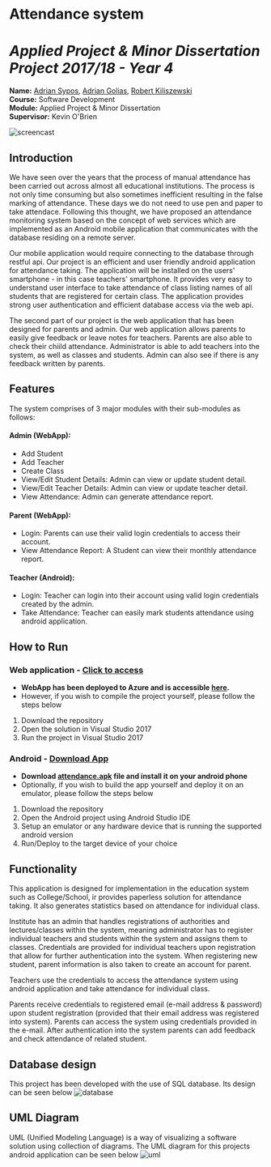 # Attendance system

# *Applied Project & Minor Dissertation Project 2017/18 - Year 4*

**Name:** [Adrian Sypos](https://github.com/sarlianth), [Adrian Golias](https://github.com/snow246), [Robert Kiliszewski](https://github.com/robertkiliszewski) </br>
**Course:** Software Development </br>
**Module:** Applied Project & Minor Dissertation </br>
**Supervisor:** Kevin O'Brien </br>

![screencast](https://github.com/Sarlianth/fingerprint-auth/blob/master/Screencast.gif)

## Introduction

We have seen over the years that the process of manual attendance has been carried out across almost all educational institutions. The process is not only time consuming but also sometimes inefficient resulting in the false marking of attendance. These days we do not need to use pen and paper to take attendace. Following this thought, we have proposed an attendance monitoring system based on the concept of web services which are implemented as an Android mobile application that communicates with the database residing on a remote server. 

Our mobile application would require connecting to the database through restful api. Our project is an efficient and user friendly android application for attendance taking. The application will be installed on the users' smartphone - in this case teachers' smartphone. It provides very easy to understand user interface to take attendance of class listing names of all students that are registered for certain class. The application provides strong user authentication and efficient database access via the web api.

The second part of our project is the web application that has been designed for parents and admin. Our web application allows parents to easily give feedback or leave notes for teachers. Parents are also able to check their chiild attendance. Administrator is able to add teachers into the system, as well as classes and students. Admin can also see if there is any feedback written by parents.

## Features

The system comprises of 3 major modules with their sub-modules as follows:

#### Admin (WebApp):
* Add Student
* Add Teacher
* Create Class
* View/Edit Student Details: Admin can view or update student detail.
* View/Edit Teacher Details: Admin can view or update teacher detail.
* View Attendance: Admin can generate attendance report.

#### Parent (WebApp):
* Login: Parents can use their valid login credentials to access their account.
* View Attendance Report: A Student can view their monthly attendance report.

#### Teacher (Android):
* Login: Teacher can login into their account using valid login credentials created by the admin.
* Take Attendance: Teacher can easily mark students attendance using android application.

## How to Run

### Web application - [Click to access](http://attendancegroup13.azurewebsites.net/)
 - **WebApp has been deployed to Azure and is accessible [here](http://attendancegroup13.azurewebsites.net/).**
 - However, if you wish to compile the project yourself, please follow the steps below
1. Download the repository
2. Open the solution in Visual Studio 2017
3. Run the project in Visual Studio 2017

### Android - [Download App](https://github.com/Sarlianth/fingerprint-auth/raw/master/attendance.apk)
 - **Download [attendance.apk](https://github.com/Sarlianth/fingerprint-auth/raw/master/attendance.apk) file and install it on your android phone**
 - Optionally, if you wish to build the app yourself and deploy it on an emulator, please follow the steps below
1. Download the repository
2. Open the Android project using Android Studio IDE
3. Setup an emulator or any hardware device that is running the supported android version
4. Run/Deploy to the target device of your choice

## Functionality

This application is designed for implementation in the education system such as College/School, ir provides paperless solution for attendance taking. It also generates statistics based on attendance for individual class.

Institute has an admin that handles registrations of authorities and lectures/classes within the system, meaning administrator has to register individual teachers and students within the system and assigns them to classes. Credentials are provided for individual teachers upon registration that allow for further authentication into the system. When registering new student, parent information is also taken to create an account for parent.

Teachers use the credentials to access the attendance system using android application and take attendance for individual class.

Parents receive credentials to registered email (e-mail address & password) upon student registration (provided that their email address was registered into system). Parents can access the system using credentials provided in the e-mail. After authentication into the system parents can add feedback and check attendance of related student.

## Database design

This project has been developed with the use of SQL database. Its design can be seen below
![database](https://github.com/Sarlianth/fingerprint-auth/blob/master/database.jpg)

## UML Diagram
UML (Unified Modeling Language) is a way of visualizing a software solution using collection of diagrams. The UML diagram for this projects android application can be seen below
![uml](https://github.com/Sarlianth/fingerprint-auth/blob/master/uml.jpg)
